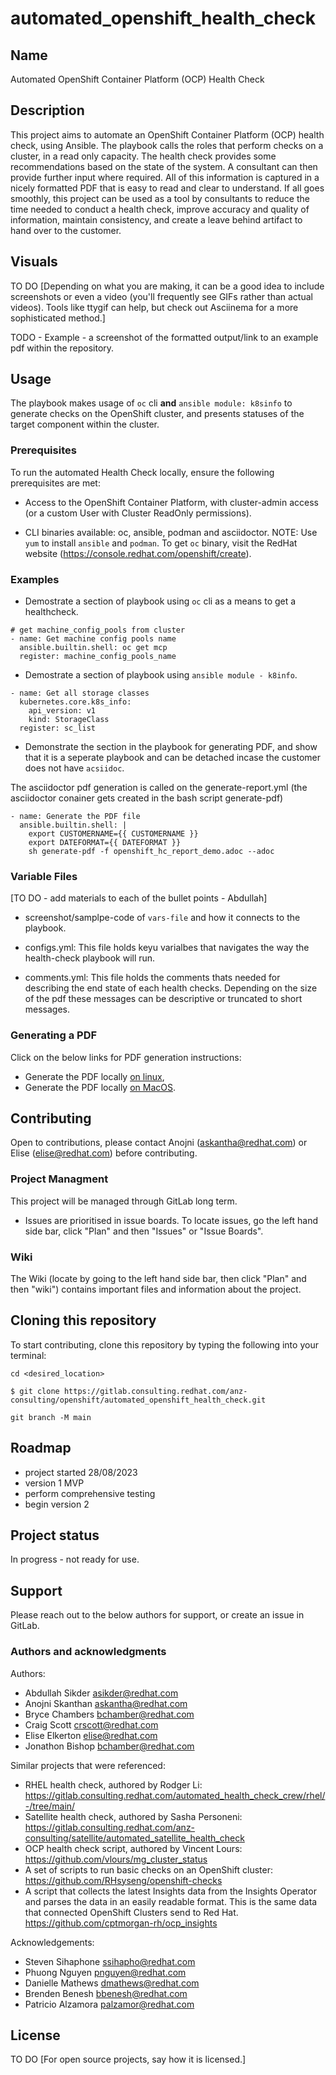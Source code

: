 # automated_openshift_health_check
## Name
Automated OpenShift Container Platform (OCP) Health Check

## Description
This project aims to automate an OpenShift Container Platform (OCP) health check, using Ansible.
The playbook calls the roles that perform checks on a cluster, in a read only capacity. The health check provides some recommendations based on the state of the system. A consultant can then provide further input where required. All of this information is captured in a nicely formatted PDF that is easy to read and clear to understand.
If all goes smoothly, this project can be used as a tool by consultants to reduce the time needed to conduct a health check, improve accuracy and quality of information, maintain consistency, and create a leave behind artifact to hand over to the customer. 

## Visuals
TO DO [Depending on what you are making, it can be a good idea to include screenshots or even a video (you'll frequently see GIFs rather than actual videos). Tools like ttygif can help, but check out Asciinema for a more sophisticated method.] 

TODO - Example - a screenshot of the formatted output/link to an example pdf within the repository. 

## Usage
The playbook makes usage of `oc` cli **and** `ansible module: k8sinfo` to generate checks on the OpenShift cluster, and presents statuses of the target component within the cluster. 

### Prerequisites

To run the automated Health Check locally, ensure the following prerequisites are met: 

 - Access to the OpenShift Container Platform, with cluster-admin access (or a custom User with Cluster ReadOnly permissions).

 - CLI binaries available: oc, ansible, podman and asciidoctor. 
NOTE: Use `yum` to install `ansible` and `podman`. To get `oc` binary, visit the RedHat website (https://console.redhat.com/openshift/create). 

### Examples

- Demostrate a section of playbook using `oc` cli as a means to get a healthcheck. 
```
# get machine_config_pools from cluster
- name: Get machine config pools name
  ansible.builtin.shell: oc get mcp
  register: machine_config_pools_name
```

- Demostrate a section of playbook using `ansible module - k8info`.
```
- name: Get all storage classes
  kubernetes.core.k8s_info:
    api_version: v1
    kind: StorageClass
  register: sc_list
```

- Demonstrate the section in the playbook for generating PDF, and show that it is a seperate playbook and can be detached incase the customer does not have `acsiidoc`. 

The asciidoctor pdf generation is called on the generate-report.yml (the asciidoctor conainer gets created in the bash script generate-pdf)
```
- name: Generate the PDF file
  ansible.builtin.shell: |
    export CUSTOMERNAME={{ CUSTOMERNAME }}
    export DATEFORMAT={{ DATEFORMAT }}
    sh generate-pdf -f openshift_hc_report_demo.adoc --adoc
```

### Variable Files
[TO DO - add materials to each of the bullet points - Abdullah]
- screenshot/samplpe-code of `vars-file` and how it connects to the playbook.
  
- configs.yml: This file holds keyu varialbes that navigates the way the health-check playbook will run. 

- comments.yml: This file holds the comments thats needed for describing the end state of each health checks. Depending on the size of the pdf these messages can be descriptive or truncated to short messages. 



### Generating a PDF
Click on the below links for PDF generation instructions:
* Generate the PDF locally [on linux](README-linux.md#generate-your-cer),
* Generate the PDF locally [on MacOS](README-MacOS.md#generate-your-cer).

## Contributing
Open to contributions, please contact Anojni (askantha@redhat.com) or Elise (elise@redhat.com) before contributing.

### Project Managment
This project will be managed through GitLab long term.
- Issues are prioritised in issue boards. To locate issues, go the left hand side bar, click "Plan" and then "Issues" or "Issue Boards".

### Wiki
The Wiki (locate by going to the left hand side bar, then click "Plan" and then "wiki") contains important files and information about the project.

## Cloning this repository
To start contributing, clone this repository by typing the following into your terminal:
```
cd <desired_location>

$ git clone https://gitlab.consulting.redhat.com/anz-consulting/openshift/automated_openshift_health_check.git

git branch -M main
```
## Roadmap
- project started 28/08/2023
- version 1 MVP
- perform comprehensive testing
- begin version 2

## Project status
In progress - not ready for use.

## Support
Please reach out to the below authors for support, or create an issue in GitLab.

### Authors and acknowledgments
Authors:
- Abdullah Sikder asikder@redhat.com
- Anojni Skanthan askantha@redhat.com
- Bryce Chambers bchamber@redhat.com
- Craig Scott crscott@redhat.com
- Elise Elkerton elise@redhat.com
- Jonathon Bishop bchamber@redhat.com

Similar projects that were referenced:
- RHEL health check, authored by Rodger Li: https://gitlab.consulting.redhat.com/automated_health_check_crew/rhel/-/tree/main/
- Satellite health check, authored by Sasha Personeni: https://gitlab.consulting.redhat.com/anz-consulting/satellite/automated_satellite_health_check
- OCP health check script, authored by Vincent Lours: https://github.com/vlours/mg_cluster_status
- A set of scripts to run basic checks on an OpenShift cluster: https://github.com/RHsyseng/openshift-checks
- A script that collects the latest Insights data from the Insights Operator and parses the data in an easily readable format. This is the same data that connected OpenShift Clusters send to Red Hat. https://github.com/cptmorgan-rh/ocp_insights

Acknowledgements: 
- Steven Sihaphone ssihapho@redhat.com
- Phuong Nguyen pnguyen@redhat.com
- Danielle Mathews dmathews@redhat.com
- Brenden Benesh bbenesh@redhat.com
- Patricio Alzamora palzamor@redhat.com

## License
TO DO [For open source projects, say how it is licensed.]